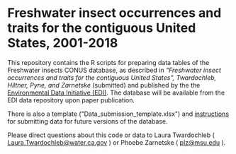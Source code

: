 # Freshwater insect occurrences and traits for the contiguous United States, 2001-2018


This repository contains the R scripts for preparing data tables of the Freshwater insects CONUS database, as described in *"Freshwater insect occurrences and traits for the contiguous United States", Twardochleb, Hiltner, Pyne, and Zarnetske* (submitted) and published by the the [Environmental Data Initiative (EDI)](https://environmentaldatainitiative.org/).   The database will be available from the EDI data repository upon paper publication.

There is also a template ("Data_submission_template.xlsx") and [instructions](Instructions_for_Data_Submissions_to_FreshwaterInsects_CONUS.md) for submitting data for future versions of the database.

Please direct questions about this code or data to Laura Twardochleb ( Laura.Twardochleb@water.ca.gov ) or  Phoebe Zarnetske ( plz@msu.edu ).  

